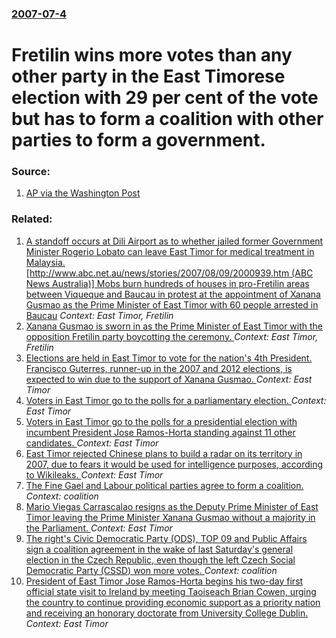 ### [2007-07-4](/news/2007/07/4/index.md)

#  Fretilin wins more votes than any other party in the East Timorese election with 29 per cent of the vote but has to form a coalition with other parties to form a government. 




### Source:

1. [AP via the Washington Post](http://www.washingtonpost.com/wp-dyn/content/article/2007/07/04/AR2007070401362.html)

### Related:

1. [  A standoff occurs at Dili Airport as to whether jailed former Government Minister Rogerio Lobato can leave East Timor for medical treatment in Malaysia. [http://www.abc.net.au/news/stories/2007/08/09/2000939.htm (ABC News Australia)] Mobs burn hundreds of houses in pro-Fretilin areas between Viqueque and Baucau in protest at the appointment of Xanana Gusmao as the Prime Minister of East Timor with 60 people arrested in Baucau](/news/2007/08/9/a-standoff-occurs-at-dili-airport-as-to-whether-jailed-former-government-minister-rogerio-lobato-can-leave-east-timor-for-medical-treatmen.md) _Context: East Timor, Fretilin_
2. [ Xanana Gusmao is sworn in as the Prime Minister of East Timor with the opposition Fretilin party boycotting the ceremony. ](/news/2007/08/8/xanana-gusmapso-is-sworn-in-as-the-prime-minister-of-east-timor-with-the-opposition-fretilin-party-boycotting-the-ceremony.md) _Context: East Timor, Fretilin_
3. [Elections are held in East Timor to vote for the nation's 4th President. Francisco Guterres, runner-up in the 2007 and 2012 elections, is expected to win due to the support of Xanana Gusmao. ](/news/2017/03/20/elections-are-held-in-east-timor-to-vote-for-the-nation-s-4th-president-francisco-guterres-runner-up-in-the-2007-and-2012-elections-is-ex.md) _Context: East Timor_
4. [Voters in East Timor go to the polls for a parliamentary election. ](/news/2012/07/7/voters-in-east-timor-go-to-the-polls-for-a-parliamentary-election.md) _Context: East Timor_
5. [Voters in East Timor go to the polls for a presidential election with incumbent President Jose Ramos-Horta standing against 11 other candidates. ](/news/2012/03/17/voters-in-east-timor-go-to-the-polls-for-a-presidential-election-with-incumbent-president-jose-ramos-horta-standing-against-11-other-candida.md) _Context: East Timor_
6. [East Timor rejected Chinese plans to build a radar on its territory in 2007, due to fears it would be used for intelligence purposes, according to Wikileaks. ](/news/2011/05/10/east-timor-rejected-chinese-plans-to-build-a-radar-on-its-territory-in-2007-due-to-fears-it-would-be-used-for-intelligence-purposes-accord.md) _Context: East Timor_
7. [The Fine Gael and Labour political parties agree to form a coalition. ](/news/2011/03/6/the-fine-gael-and-labour-political-parties-agree-to-form-a-coalition.md) _Context: coalition_
8. [Mario Viegas Carrascalao resigns as the Deputy Prime Minister of East Timor leaving the Prime Minister Xanana Gusmao without a majority in the Parliament.  ](/news/2010/09/10/ma-rio-viegas-carrascalapso-resigns-as-the-deputy-prime-minister-of-east-timor-leaving-the-prime-minister-xanana-gusmapso-without-a-majority-i.md) _Context: East Timor_
9. [The right's Civic Democratic Party (ODS), TOP 09 and Public Affairs sign a coalition agreement in the wake of last Saturday's general election in the Czech Republic, even though the left Czech Social Democratic Party (CSSD) won more votes. ](/news/2010/06/2/the-right-s-civic-democratic-party-ods-top-09-and-public-affairs-sign-a-coalition-agreement-in-the-wake-of-last-saturday-s-general-electi.md) _Context: coalition_
10. [President of East Timor Jose Ramos-Horta begins his two-day first official state visit to Ireland by meeting Taoiseach Brian Cowen, urging the country to continue providing economic support as a priority nation and receiving an honorary doctorate from University College Dublin. ](/news/2010/03/8/president-of-east-timor-josa-c-ramos-horta-begins-his-two-day-first-official-state-visit-to-ireland-by-meeting-taoiseach-brian-cowen-urging.md) _Context: East Timor_
